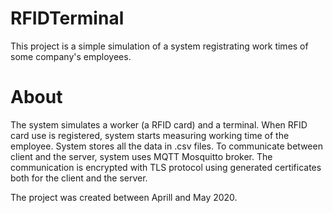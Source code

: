 # RFIDTerminal
This project is a simple simulation of a system registrating work times of some company's employees.

# About
The system simulates a worker (a RFID card) and a terminal. When RFID card use is registered, system starts measuring working time of the employee. System stores all the data in .csv files. To communicate between client and the server, system uses MQTT Mosquitto broker. The communication is encrypted with TLS protocol using generated certificates both for the client and the server.


The project was created between Aprill and May 2020.
